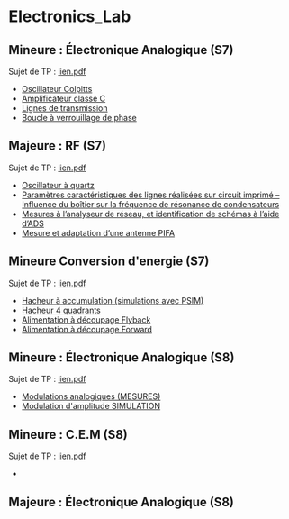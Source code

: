 # Electronics_Lab

## Mineure : Électronique Analogique (S7)
Sujet de TP : [lien.pdf](Sujets/S7-Poly-TP-2A-2023-2024.pdf)
- [Oscillateur Colpitts](2G2TP1_WEIDLE_LANFREDI_COLPITTS.pdf)
- [Amplificateur classe C](2G2TP1_WEIDLE_LANFREDI_AmplificateurClasseC.pdf)
- [Lignes de transmission](2G2TP1_WEIDLE_LANFREDI_Ligne_de_Transmission.pdf)
- [Boucle à verrouillage de phase](2G2TP1_WEIDLE_LANFREDI_BOUCLE-A-VERROUILLAGE-DE-PHASE.pdf)

## Majeure : RF (S7)
Sujet de TP : [lien.pdf](Sujets/Poly-TP-RF-2022-2023.pdf)
- [Oscillateur à quartz](2G2TP1_WEIDLE_LANFREDI_OscillateurQuartz.pdf)
- [Paramètres caractéristiques des lignes réalisées sur circuit imprimé – Influence du boîtier sur la fréquence de résonance de condensateurs](2G2TP1_WEIDLE_LANFREDI_Paramètres_des_lignes.pdf)
- [Mesures à l’analyseur de réseau, et identification de schémas à l’aide d’ADS](2G2TP1_WEIDLE_LANFREDI_Mesures_analyseur_réseau_et_identification.pdf)
- [Mesure et adaptation d’une antenne PIFA](2G2TP1_WEIDLE_LANFREDI_Antenne_PIFA.pdf)

## Mineure Conversion d'energie (S7)
Sujet de TP : [lien.pdf](Sujets_TP/TP_Comm_Num_2023.pdf)
- [Hacheur à accumulation (simulations avec PSIM)](2G2TP1_WEIDLE_LANFREDI_PSIM.pdf)
- [Hacheur 4 quadrants](2G2TP1_WEIDLE_LANFREDI_H4Q.pdf)
- [Alimentation à découpage Flyback ](2G2TP1_WEIDLE_LANFREDI_FLYBACK.pdf)
- [Alimentation à découpage Forward](2G2TP1_WEIDLE_LANFREDI_FORWARD.pdf)


## Mineure : Électronique Analogique (S8)
Sujet de TP : [lien.pdf](Sujets/S7-Poly-TP-2A-2023_2024.pdf)
- [Modulations analogiques (MESURES)]()
- [Modulation d'amplitude SIMULATION](2G3TP5_TP2_WEIDLE_LANFREDI_SIMULATION_RFID.pdf)

## Mineure : C.E.M (S8)
Sujet de TP : [lien.pdf](Sujets/S7-Poly-TP-2A-2023_2024.pdf)
- [](2G3TP5_TP1_WEIFLE_LANFREDI.pdf)
## Majeure : Électronique Analogique (S8)


